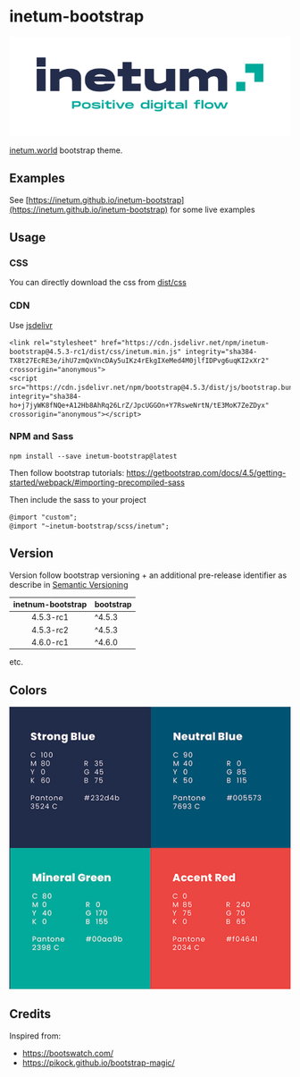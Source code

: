 # inetum-bootstrap

![inetum](docs/inetum.png)

[inetum.world](https://inetum.world) bootstrap theme.

## Examples

See [https://inetum.github.io/inetum-bootstrap](https://inetum.github.io/inetum-bootstrap) for some live examples 

## Usage

### CSS

You can directly download the css from [dist/css](dist/css)

### CDN

Use [jsdelivr](https://www.jsdelivr.com/package/npm/inetum-bootstrap?path=dist%2Fcss)

    <link rel="stylesheet" href="https://cdn.jsdelivr.net/npm/inetum-bootstrap@4.5.3-rc1/dist/css/inetum.min.js" integrity="sha384-TX8t27EcRE3e/ihU7zmQxVncDAy5uIKz4rEkgIXeMed4M0jlfIDPvg6uqKI2xXr2" crossorigin="anonymous">
    <script src="https://cdn.jsdelivr.net/npm/bootstrap@4.5.3/dist/js/bootstrap.bundle.min.js" integrity="sha384-ho+j7jyWK8fNQe+A12Hb8AhRq26LrZ/JpcUGGOn+Y7RsweNrtN/tE3MoK7ZeZDyx" crossorigin="anonymous"></script>

### NPM and Sass

    npm install --save inetum-bootstrap@latest

Then follow bootstrap tutorials:
https://getbootstrap.com/docs/4.5/getting-started/webpack/#importing-precompiled-sass

Then include the sass to your project

    @import "custom";
    @import "~inetum-bootstrap/scss/inetum";

## Version

Version follow bootstrap versioning + an additional pre-release identifier as describe in [Semantic Versioning](https://semver.org/#spec-item-9)

| inetnum-bootstrap | bootstrap      |
|:-----------------:| ------------- |
| 4.5.3-rc1         | ^4.5.3        |
| 4.5.3-rc2         | ^4.5.3        |
| 4.6.0-rc1         | ^4.6.0        |

etc.

## Colors

![colors](docs/colors.jpg)

## Credits

Inspired from:
- https://bootswatch.com/
- https://pikock.github.io/bootstrap-magic/
